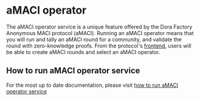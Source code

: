 # aMACI operator

The aMACI operator service is a unique feature offered by the Dora Factory Anonymous MACI protocol (aMACI). Running an aMACI operator means that you will run and tally an aMACI round for a community, and validate the round with zero-knowledge proofs.
From the protocol's [frontend](https://vota.dorafactory.org/), users will be able to create aMACI rounds and select an aMACI operator.


## How to run aMACI operator service
For the most up to date documentation, please visit [how to run aMACI operator service](https://docs.dorafactory.org/docs/vota-devops/amaci)
